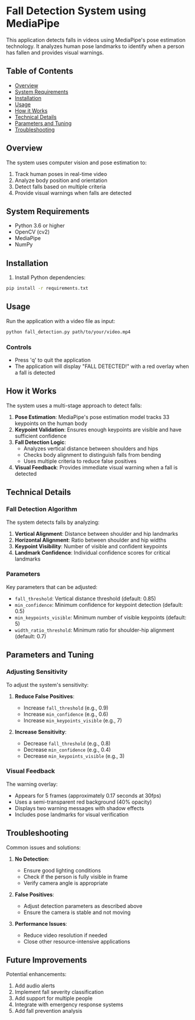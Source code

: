# Fall Detection System using MediaPipe

This application detects falls in videos using MediaPipe's pose estimation technology. It analyzes human pose landmarks to identify when a person has fallen and provides visual warnings.

## Table of Contents
- [Overview](#overview)
- [System Requirements](#system-requirements)
- [Installation](#installation)
- [Usage](#usage)
- [How it Works](#how-it-works)
- [Technical Details](#technical-details)
- [Parameters and Tuning](#parameters-and-tuning)
- [Troubleshooting](#troubleshooting)

## Overview

The system uses computer vision and pose estimation to:
1. Track human poses in real-time video
2. Analyze body position and orientation
3. Detect falls based on multiple criteria
4. Provide visual warnings when falls are detected

## System Requirements

- Python 3.6 or higher
- OpenCV (cv2)
- MediaPipe
- NumPy

## Installation

1. Install Python dependencies:
```bash
pip install -r requirements.txt
```

## Usage

Run the application with a video file as input:
```bash
python fall_detection.py path/to/your/video.mp4
```

### Controls
- Press 'q' to quit the application
- The application will display "FALL DETECTED!" with a red overlay when a fall is detected

## How it Works

The system uses a multi-stage approach to detect falls:

1. **Pose Estimation**: MediaPipe's pose estimation model tracks 33 keypoints on the human body
2. **Keypoint Validation**: Ensures enough keypoints are visible and have sufficient confidence
3. **Fall Detection Logic**: 
   - Analyzes vertical distance between shoulders and hips
   - Checks body alignment to distinguish falls from bending
   - Uses multiple criteria to reduce false positives
4. **Visual Feedback**: Provides immediate visual warning when a fall is detected

## Technical Details

### Fall Detection Algorithm

The system detects falls by analyzing:
1. **Vertical Alignment**: Distance between shoulder and hip landmarks
2. **Horizontal Alignment**: Ratio between shoulder and hip widths
3. **Keypoint Visibility**: Number of visible and confident keypoints
4. **Landmark Confidence**: Individual confidence scores for critical landmarks

### Parameters

Key parameters that can be adjusted:
- `fall_threshold`: Vertical distance threshold (default: 0.85)
- `min_confidence`: Minimum confidence for keypoint detection (default: 0.5)
- `min_keypoints_visible`: Minimum number of visible keypoints (default: 5)
- `width_ratio_threshold`: Minimum ratio for shoulder-hip alignment (default: 0.7)

## Parameters and Tuning

### Adjusting Sensitivity

To adjust the system's sensitivity:

1. **Reduce False Positives**:
   - Increase `fall_threshold` (e.g., 0.9)
   - Increase `min_confidence` (e.g., 0.6)
   - Increase `min_keypoints_visible` (e.g., 7)

2. **Increase Sensitivity**:
   - Decrease `fall_threshold` (e.g., 0.8)
   - Decrease `min_confidence` (e.g., 0.4)
   - Decrease `min_keypoints_visible` (e.g., 3)

### Visual Feedback

The warning overlay:
- Appears for 5 frames (approximately 0.17 seconds at 30fps)
- Uses a semi-transparent red background (40% opacity)
- Displays two warning messages with shadow effects
- Includes pose landmarks for visual verification

## Troubleshooting

Common issues and solutions:

1. **No Detection**:
   - Ensure good lighting conditions
   - Check if the person is fully visible in frame
   - Verify camera angle is appropriate

2. **False Positives**:
   - Adjust detection parameters as described above
   - Ensure the camera is stable and not moving

3. **Performance Issues**:
   - Reduce video resolution if needed
   - Close other resource-intensive applications

## Future Improvements

Potential enhancements:
1. Add audio alerts
2. Implement fall severity classification
3. Add support for multiple people
4. Integrate with emergency response systems
5. Add fall prevention analysis 
